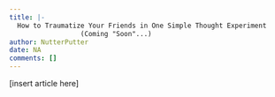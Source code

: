```yaml
---
title: |-
  How to Traumatize Your Friends in One Simple Thought Experiment
                  (Coming "Soon"...)
author: NutterPutter
date: NA
comments: []
---
```


[insert article here]